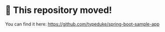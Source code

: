 # 🚨 This repository moved!

You can find it here: https://github.com/typeduke/spring-boot-sample-app
